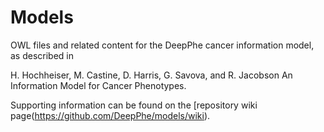 # Models

OWL files and related content for the DeepPhe cancer information model, as described in

H. Hochheiser, M. Castine, D. Harris, G. Savova, and R. Jacobson An Information Model for Cancer Phenotypes.

Supporting information can be found on the [repository wiki page(https://github.com/DeepPhe/models/wiki).

